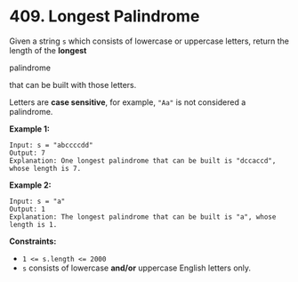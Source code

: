 # 409. Longest Palindrome

Given a string `s` which consists of lowercase or uppercase letters,
return the length of the **longest**

palindrome

 that can be built with those letters.

Letters are **case sensitive**, for example, `"Aa"` is not considered a
palindrome.

 

**Example 1:**

    Input: s = "abccccdd"
    Output: 7
    Explanation: One longest palindrome that can be built is "dccaccd", whose length is 7.

**Example 2:**

    Input: s = "a"
    Output: 1
    Explanation: The longest palindrome that can be built is "a", whose length is 1.

 

**Constraints:**

-   `1 <= s.length <= 2000`
-   `s` consists of lowercase **and/or** uppercase English letters only.
